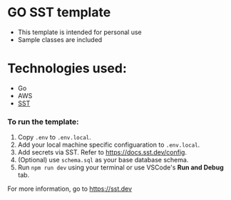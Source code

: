 # GO SST template

- This template is intended for personal use
- Sample classes are included

# Technologies used:

- Go
- AWS
- [SST](https://sst.dev)

### To run the template:

1. Copy `.env` to `.env.local`.
2. Add your local machine specific configuaration to `.env.local`.
3. Add secrets via SST. Refer to https://docs.sst.dev/config.
4. (Optional) use `schema.sql` as your base database schema.
5. Run `npm run dev` using your terminal or use VSCode's **Run and Debug** tab.

For more information, go to https://sst.dev
